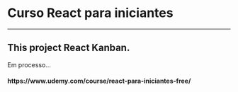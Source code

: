# Curso React para iniciantes
<hr>

<h2>This project React Kanban.</h2>
<span>Em processo...</span>

<h4>https://www.udemy.com/course/react-para-iniciantes-free/</h4>